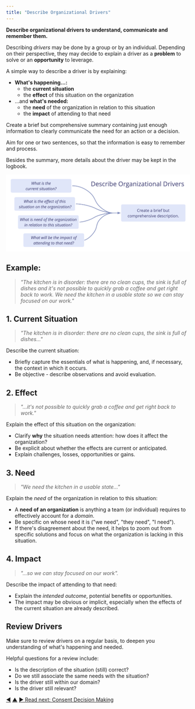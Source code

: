 ```yaml
---
title: "Describe Organizational Drivers"
---
```



**Describe organizational drivers to understand, communicate and remember them.**

Describing <dfn data-info="Organizational Driver: A driver is a person’s or a group's motive for responding to a specific situation. A driver is considered an **organizational driver** if responding to it would help the organization generate value, eliminate waste or avoid unintended consequences.">drivers</dfn> may be done by a group or by an individual. Depending on their perspective, they may decide to explain a driver as a **problem** to solve or an **opportunity** to leverage.

A simple way to describe a driver is by explaining:

-   **What's happening...:**
    -   the **current situation**
    -   the **effect** of this situation on the organization
-   ...and **what's needed:**
    -   the **need** of the organization in relation to this situation
    -   the **impact** of attending to that need

Create a brief but comprehensive summary containing just enough information to clearly communicate the need for an action or a decision.

Aim for one or two sentences, so that the information is easy to remember and process.

Besides the summary, more details about the driver may be kept in the logbook.

![Describe Organizational Drivers](img/process/describe-organizational-drivers.png)

## Example:

> _"The kitchen is in disorder: there are no clean cups, the sink is full of dishes and it's not possible to quickly grab a coffee and get right back to work. We need the kitchen in a usable state so we can stay focused on our work."_

## 1. Current Situation

> _"The kitchen is in disorder: there are no clean cups, the sink is full of dishes..."_

Describe the current situation:

- Briefly capture the essentials of what is happening, and, if necessary, the context in which it occurs.
- Be objective - describe observations and avoid evaluation.

## 2. Effect

> _"...it's not possible to quickly grab a coffee and get right back to work."_

Explain the effect of this situation on the organization:

- Clarify **why** the situation needs attention: how does it affect the organization?
- Be explicit about whether the effects are current or anticipated.
- Explain challenges, losses, opportunities or gains.

## 3. Need

> _"We need the kitchen in a usable state..."_

Explain the <dfn data-info="Need: The lack of something wanted or deemed necessary (a requirement).">need</dfn> of the organization in relation to this situation:

- A **need of an organization** is anything a team (or individual) requires to effectively account for a <dfn data-info="Domain: A distinct area of influence, activity and decision making within an organization.">domain</dfn>.
- Be specific on whose need it is ("we need", "they need", "I need").
- If there's disagreement about the need, it helps to zoom out from specific solutions and focus on what the organization is lacking in this situation.

## 4. Impact

> _"...so we can stay focused on our work"._

Describe the impact of attending to that need:

- Explain the <dfn data-info="Intended Outcome: The expected result of an agreement, action, project or strategy.">intended outcome</dfn>, potential benefits or opportunities.
- The impact may be obvious or implicit, especially when the effects of the current situation are already described.

## Review Drivers

Make sure to review drivers on a regular basis, to deepen you understanding of what's happening and needed.

Helpful questions for a review include:

-   Is the description of the situation (still) correct?
-   Do we still associate the same needs with the situation?
-   Is the driver still within our domain?
-   Is the driver still relevant?



<div class="bottom-nav">
<a href="navigate-via-tension.html" title="Back to: Navigate via Tension">◀</a> <a href="co-creation-and-evolution.html" title="Up: Co-Creation and Evolution">▲</a> <a href="consent-decision-making.html" title="">▶ Read next: Consent Decision Making</a>
</div>


<script type="text/javascript">
Mousetrap.bind('g n', function() {
    window.location.href = 'consent-decision-making.html';
    return false;
});
</script>

